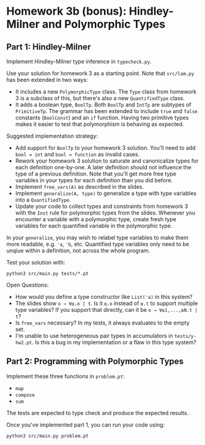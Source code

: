 # Homework 3b (bonus): Hindley-Milner and Polymorphic Types

## Part 1: Hindley-Milner

Implement Hindley-Milner type inference in `typecheck.py`.

Use your solution for homework 3 as a starting point.
Note that `src/lam.py` has been extended in two ways:

- It includes a new `PolymorphicType` class. The `Type` class from homework 3 is a subclass of this, but there's also a new `QuantifiedType` class.
- It adds a boolean type, `BoolTp`. Both `BoolTp` and `IntTp` are subtypes of `PrimitiveTp`. The grammar has been extended to include `true` and `false` constants (`BoolConst`) and an `if` function. Having two primitive types makes it easier to test that polymorphism is behaving as expected.

Suggested implementation strategy:

- Add support for `BoolTp` to your homework 3 solution. You'll need to add `bool = int` and `bool = function` as invalid cases.
- Rework your homework 3 solution to saturate and canonicalize types for each definition one-by-one. A later definition should not influence the type of a previous definition. Note that you'll get more free type variables in your types for each definition than you did before.
- Implement `free_vars(A)` as described in the slides.
- Implement `generalize(A, type)` to generalize a type with type variables into a `QuantifiedType`.
- Update your code to collect types and constraints from homework 3 with the `Inst` rule for polymorphic types from the slides. Whenever you encounter a variable with a polymorphic type, create fresh type variables for each quantified variable in the polymorphic type.

In your `generalize`, you may wish to relabel type variables to make them more readable, e.g. `'a`, `'b`, etc. Quantified type variables only need to be unqiue within a definition, not across the whole program.

Test your solution with:

    python3 src/main.py tests/*.pt

Open Questions:

- How would you define a type constructor like `List('a)` in this system?
- The slides show `o → ∀⍺.o | t`. Is it `⍺.o` instead of `⍺.t` to support multiple type variables? If you support that directly, can it be `o → ∀⍺1,...,⍺N.t | t`?
- Is `free_vars` necessary? In my tests, it always evaluates to the empty set.
- I'm unable to use heterogeneous pair types in accumulators in `tests/y-hw2.pt`. Is this a bug in my implementation or a flaw in this type system?

## Part 2: Programming with Polymorphic Types

Implement these three functions in `problem.pt`:

- `map`
- `compose`
- `sum`

The tests are expected to type check and produce the expected results.

Once you've implemented part 1, you can run your code using:

    python3 src/main.py problem.pt
